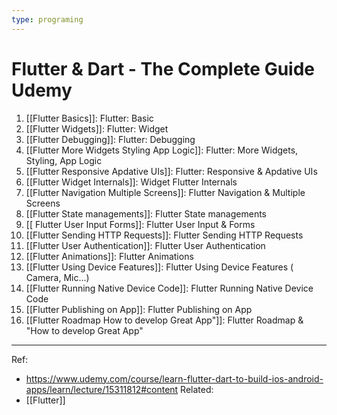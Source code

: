 ```yaml
---
type: programing 
---
```

# Flutter & Dart - The Complete Guide Udemy

1. [[Flutter Basics]]: Flutter: Basic 
2. [[Flutter Widgets]]: Flutter: Widget
3. [[Flutter Debugging]]: Flutter: Debugging
4. [[Flutter More Widgets Styling App Logic]]: Flutter: More Widgets, Styling, App Logic
5. [[Flutter Responsive Apdative UIs]]: Flutter: Responsive & Apdative UIs
6. [[Flutter Widget Internals]]: Widget Flutter Internals
7. [[Flutter Navigation Multiple Screens]]: Flutter Navigation & Multiple Screens
8. [[Flutter State managements]]: Flutter State managements
9. [[ Flutter User Input Forms]]: Flutter User Input & Forms
10. [[Flutter Sending HTTP Requests]]: Flutter Sending HTTP Requests
11. [[Flutter User Authentication]]: Flutter User Authentication
12. [[Flutter Animations]]: Flutter Animations
13. [[Flutter Using Device Features]]: Flutter Using Device Features ( Camera, Mic...)
14. [[Flutter Running Native Device Code]]: Flutter Running Native Device Code
15. [[Flutter Publishing on App]]: Flutter Publishing on App
16. [[Flutter Roadmap How to develop Great App"]]: Flutter Roadmap & "How to develop Great App"


---
Ref:
 - https://www.udemy.com/course/learn-flutter-dart-to-build-ios-android-apps/learn/lecture/15311812#content
Related:
- [[Flutter]]